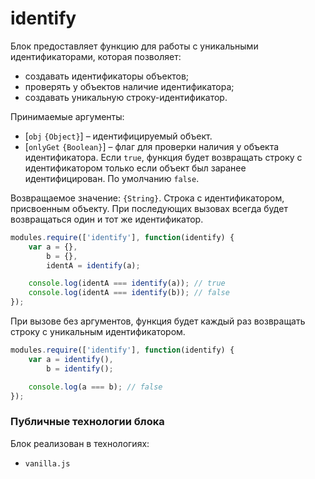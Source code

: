 # identify

Блок предоставляет функцию для работы с уникальными идентификаторами, которая позволяет:

* создавать идентификаторы объектов;
* проверять у объектов наличие идентификатора;
* создавать уникальную строку-идентификатор.

Принимаемые аргументы:

* [`obj` `{Object}`] – идентифицируемый объект. 
* [`onlyGet` `{Boolean}`] – флаг для проверки наличия у объекта идентификатора. Если `true`, функция будет возвращать строку с идентификатором только если объект был заранее идентифицирован. По умолчанию `false`.

Возвращаемое значение: `{String}`. Строка с идентификатором, присвоенным объекту. При последующих вызовах всегда будет возвращаться один и тот же идентификатор.

```js
modules.require(['identify'], function(identify) {
    var a = {},
        b = {},
        identA = identify(a);

    console.log(identA === identify(a)); // true
    console.log(identA === identify(b)); // false
});
```


При вызове без аргументов, функция будет каждый раз возвращать строку с уникальным идентификатором.

```js
modules.require(['identify'], function(identify) {
    var a = identify(),
        b = identify();

    console.log(a === b); // false
});
```

### Публичные технологии блока

Блок реализован в технологиях:

* `vanilla.js`
